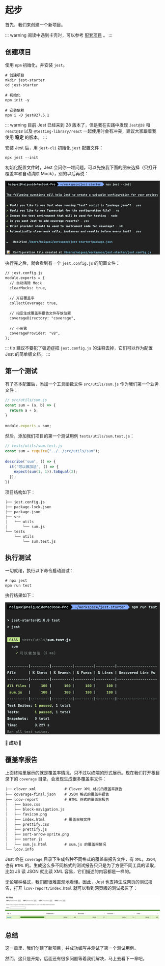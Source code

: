 # 起步

首先，我们来创建一个新项目。

::: warning
阅读中遇到卡壳时，可以参考 [配套项目](https://github.com/haixiangyan/jest-tutorial-example) 。
:::

## 创建项目

使用 `npm` 初始化，并安装 `jest`。

```shell
# 创建项目
mkdir jest-starter
cd jest-starter

# 初始化
npm init -y

# 安装依赖
npm i -D jest@27.5.1
```

::: warning
目前 Jest 已经来到 28 版本了，但是我在实践中发现 `Jest@28` 和 `react@18` 以及 `@testing-library/react` 一起使用时会有冲突，建议大家跟着我使用 **稳定** 的版本。
:::

安装 Jest 后，用 `jest-cli` 初始化 `jest` 配置文件：

```shell
npx jest --init
```

初始化配置文件时，Jest 会问你一堆问题，可以先按我下面的图来选择（只打开覆盖率和自动清除 Mock），别的以后再说：

![](./jest-config.png)

执行完之后，就会看到有一个 `jest.config.js` 的配置文件：

```shell
// jest.config.js
module.exports = {
  // 自动清除 Mock
  clearMocks: true,

  // 开启覆盖率
  collectCoverage: true,

  // 指定生成覆盖率报告文件存放位置
  coverageDirectory: "coverage",

  // 不用管
  coverageProvider: "v8",
};
```

::: tip
建议不要犯了强迫症把 `jest.config.js` 的注释去掉，它们可以作为配置 Jest 的简单版文档。
:::

## 第一个测试

有了基本配置后，添加一个工具函数文件 `src/utils/sum.js` 作为我们第一个业务文件：

```js
// src/utils/sum.js
const sum = (a, b) => {
  return a + b;
}

module.exports = sum;
```

然后，添加我们项目的第一个测试用例 `tests/utils/sum.test.js`：

```js
// tests/utils/sum.test.js
const sum = require("../../src/utils/sum");

describe('sum', () => {
  it('可以做加法', () => {
    expect(sum(1, 1)).toEqual(2);
  });
})
```

项目结构如下：

```
├── jest.config.js
├── package-lock.json
├── package.json
├── src
│   └── utils
│       └── sum.js
└── tests
    └── utils
        └── sum.test.js
```

## 执行测试

一切就绪，执行以下命令启动测试：

```shell
# npx jest
npm run test
```

执行结果如下：

![](./test-result.png)

**🎉 成功 🎉**

## 覆盖率报告

上面终端里展示的就是覆盖率情况，只不过以终端的形式展示。现在我们打开根目录下的 `coverage` 目录，会发现生成很多覆盖率文件：

```
├── clover.xml             # Clover XML 格式的覆盖率报告
├── coverage-final.json    # JSON 格式的覆盖率报告
├── lcov-report            # HTML 格式的覆盖率报告
│   ├── base.css
│   ├── block-navigation.js
│   ├── favicon.png
│   ├── index.html         # 覆盖率根文件
│   ├── prettify.css
│   ├── prettify.js
│   ├── sort-arrow-sprite.png
│   ├── sorter.js
│   └── sum.js.html        # sum.js 的覆盖率情况
└── lcov.info
```

Jest 会在 `coverage` 目录下生成各种不同格式的覆盖率报告文件，有 `XML`，`JSON`，也有 `HTML` 的。生成这么多不同格式的测试报告只只是为了方便不同工具的读取，
比如 JS 读 JSON 就比读 XML 容易，它们描述的内容都是一样的。

无论哪种格式，我们都很难直观地看懂。因此，Jest 也支持生成网页的测试报告，打开 `lcov-report/index.html` 就可以看到网页版的测试报告了：

![](./coverage.png)

## 总结

这一章里，我们创建了新项目，并成功编写并测试了第一个测试用例。

然而，这只是开始，后面还有很多问题等着我们解决，马上去看下一章吧。
